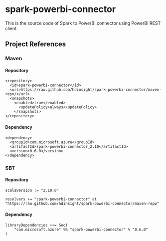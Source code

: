 # spark-powerbi-connector
This is the source code of Spark to PowerBI connector using PowerBI REST client. 

## Project References

### Maven

#### Repository
    <repository>
      <id>spark-powerbi-connector</id>
      <url>https://raw.github.com/hdinsight/spark-powerbi-connector/maven-repo/</url>
      <snapshots>
        <enabled>true</enabled>
          <updatePolicy>always</updatePolicy>
        </snapshots>
    </repository>

#### Dependency
    <dependency>
      <groupId>com.microsoft.azure</groupId>
      <artifactId>spark-powerbi-connector_2.10</artifactId>
      <version>0.6.0</version>
    </dependency>
    
### SBT

#### Repository
    scalaVersion := "2.10.0"
    
    resolvers += "spark-powerbi-connector" at "https://raw.github.com/hdinsight/spark-powerbi-connector/maven-repo"

#### Dependency
    libraryDependencies ++= Seq(
        "com.microsoft.azure" %% "spark-powerbi-connector" % "0.6.0"
    )